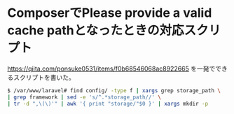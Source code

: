 # ComposerでPlease provide a valid cache pathとなったときの対応スクリプト
https://qiita.com/ponsuke0531/items/f0b68546068ac8922665 を一発でできるスクリプトを書いた。

```sh
$ /var/www/laravel# find config/ -type f | xargs grep storage_path \
| grep framework | sed -e 's/^.*storage_path//' \
| tr -d ",\(\)'" | awk '{ print "storage/"$0 }' | xargs mkdir -p
```

